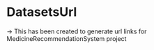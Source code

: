 # DatasetsUrl
-> This has been created to generate url links for MedicineRecommendationSystem project

